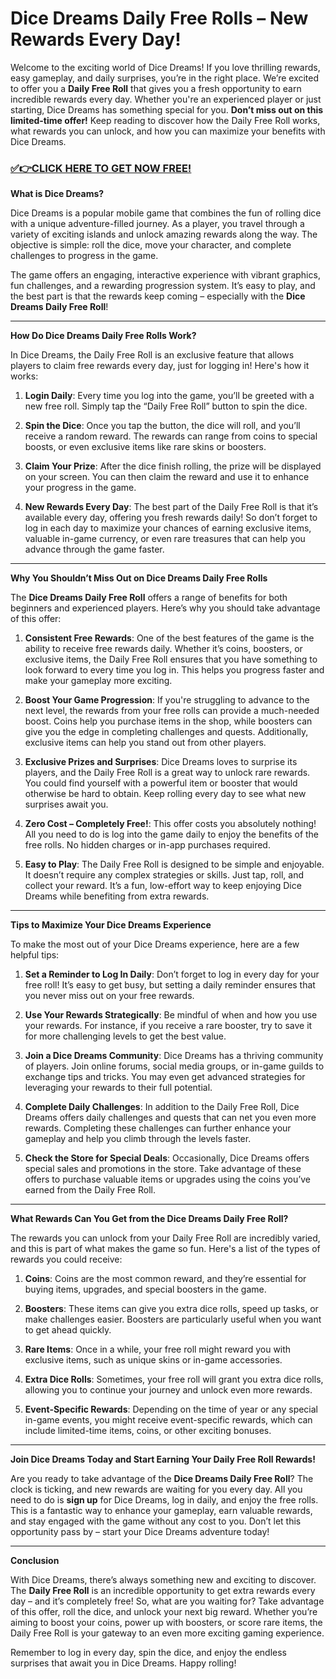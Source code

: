 # Dice Dreams Daily Free Rolls – New Rewards Every Day!

Welcome to the exciting world of Dice Dreams! If you love thrilling rewards, easy gameplay, and daily surprises, you’re in the right place. We’re excited to offer you a **Daily Free Roll** that gives you a fresh opportunity to earn incredible rewards every day. Whether you're an experienced player or just starting, Dice Dreams has something special for you. **Don’t miss out on this limited-time offer!** Keep reading to discover how the Daily Free Roll works, what rewards you can unlock, and how you can maximize your benefits with Dice Dreams.

### [✅👉CLICK HERE TO GET NOW FREE!](https://shorturl.at/Hz0aE)

**What is Dice Dreams?**

Dice Dreams is a popular mobile game that combines the fun of rolling dice with a unique adventure-filled journey. As a player, you travel through a variety of exciting islands and unlock amazing rewards along the way. The objective is simple: roll the dice, move your character, and complete challenges to progress in the game.

The game offers an engaging, interactive experience with vibrant graphics, fun challenges, and a rewarding progression system. It’s easy to play, and the best part is that the rewards keep coming – especially with the **Dice Dreams Daily Free Roll**!

---

**How Do Dice Dreams Daily Free Rolls Work?**

In Dice Dreams, the Daily Free Roll is an exclusive feature that allows players to claim free rewards every day, just for logging in! Here's how it works:

1. **Login Daily**: Every time you log into the game, you’ll be greeted with a new free roll. Simply tap the “Daily Free Roll” button to spin the dice.
   
2. **Spin the Dice**: Once you tap the button, the dice will roll, and you’ll receive a random reward. The rewards can range from coins to special boosts, or even exclusive items like rare skins or boosters.
   
3. **Claim Your Prize**: After the dice finish rolling, the prize will be displayed on your screen. You can then claim the reward and use it to enhance your progress in the game.

4. **New Rewards Every Day**: The best part of the Daily Free Roll is that it’s available every day, offering you fresh rewards daily! So don’t forget to log in each day to maximize your chances of earning exclusive items, valuable in-game currency, or even rare treasures that can help you advance through the game faster.

---

**Why You Shouldn’t Miss Out on Dice Dreams Daily Free Rolls**

The **Dice Dreams Daily Free Roll** offers a range of benefits for both beginners and experienced players. Here’s why you should take advantage of this offer:

1. **Consistent Free Rewards**: One of the best features of the game is the ability to receive free rewards daily. Whether it’s coins, boosters, or exclusive items, the Daily Free Roll ensures that you have something to look forward to every time you log in. This helps you progress faster and make your gameplay more exciting.

2. **Boost Your Game Progression**: If you're struggling to advance to the next level, the rewards from your free rolls can provide a much-needed boost. Coins help you purchase items in the shop, while boosters can give you the edge in completing challenges and quests. Additionally, exclusive items can help you stand out from other players.

3. **Exclusive Prizes and Surprises**: Dice Dreams loves to surprise its players, and the Daily Free Roll is a great way to unlock rare rewards. You could find yourself with a powerful item or booster that would otherwise be hard to obtain. Keep rolling every day to see what new surprises await you.

4. **Zero Cost – Completely Free!**: This offer costs you absolutely nothing! All you need to do is log into the game daily to enjoy the benefits of the free rolls. No hidden charges or in-app purchases required.

5. **Easy to Play**: The Daily Free Roll is designed to be simple and enjoyable. It doesn’t require any complex strategies or skills. Just tap, roll, and collect your reward. It’s a fun, low-effort way to keep enjoying Dice Dreams while benefiting from extra rewards.

---

**Tips to Maximize Your Dice Dreams Experience**

To make the most out of your Dice Dreams experience, here are a few helpful tips:

1. **Set a Reminder to Log In Daily**: Don’t forget to log in every day for your free roll! It’s easy to get busy, but setting a daily reminder ensures that you never miss out on your free rewards.

2. **Use Your Rewards Strategically**: Be mindful of when and how you use your rewards. For instance, if you receive a rare booster, try to save it for more challenging levels to get the best value.

3. **Join a Dice Dreams Community**: Dice Dreams has a thriving community of players. Join online forums, social media groups, or in-game guilds to exchange tips and tricks. You may even get advanced strategies for leveraging your rewards to their full potential.

4. **Complete Daily Challenges**: In addition to the Daily Free Roll, Dice Dreams offers daily challenges and quests that can net you even more rewards. Completing these challenges can further enhance your gameplay and help you climb through the levels faster.

5. **Check the Store for Special Deals**: Occasionally, Dice Dreams offers special sales and promotions in the store. Take advantage of these offers to purchase valuable items or upgrades using the coins you’ve earned from the Daily Free Roll.

---

**What Rewards Can You Get from the Dice Dreams Daily Free Roll?**

The rewards you can unlock from your Daily Free Roll are incredibly varied, and this is part of what makes the game so fun. Here's a list of the types of rewards you could receive:

1. **Coins**: Coins are the most common reward, and they’re essential for buying items, upgrades, and special boosters in the game.

2. **Boosters**: These items can give you extra dice rolls, speed up tasks, or make challenges easier. Boosters are particularly useful when you want to get ahead quickly.

3. **Rare Items**: Once in a while, your free roll might reward you with exclusive items, such as unique skins or in-game accessories.

4. **Extra Dice Rolls**: Sometimes, your free roll will grant you extra dice rolls, allowing you to continue your journey and unlock even more rewards.

5. **Event-Specific Rewards**: Depending on the time of year or any special in-game events, you might receive event-specific rewards, which can include limited-time items, coins, or other exciting bonuses.

---

**Join Dice Dreams Today and Start Earning Your Daily Free Roll Rewards!**

Are you ready to take advantage of the **Dice Dreams Daily Free Roll**? The clock is ticking, and new rewards are waiting for you every day. All you need to do is **sign up** for Dice Dreams, log in daily, and enjoy the free rolls. This is a fantastic way to enhance your gameplay, earn valuable rewards, and stay engaged with the game without any cost to you. Don’t let this opportunity pass by – start your Dice Dreams adventure today!

---

**Conclusion**

With Dice Dreams, there’s always something new and exciting to discover. The **Daily Free Roll** is an incredible opportunity to get extra rewards every day – and it’s completely free! So, what are you waiting for? Take advantage of this offer, roll the dice, and unlock your next big reward. Whether you’re aiming to boost your coins, power up with boosters, or score rare items, the Daily Free Roll is your gateway to an even more exciting gaming experience.

Remember to log in every day, spin the dice, and enjoy the endless surprises that await you in Dice Dreams. Happy rolling!
